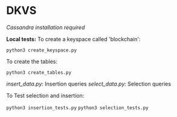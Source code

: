 # DKVS

*Cassandra installation required*

**Local tests:** 
To create a keyspace called 'blockchain': 

`python3 create_keyspace.py `

To create the tables: 

`python3 create_tables.py `

*insert_data.py:* Insertion queries 
*select_data.py:* Selection queries

To Test selection and insertion:

`python3 insertion_tests.py`
`python3 selection_tests.py`
